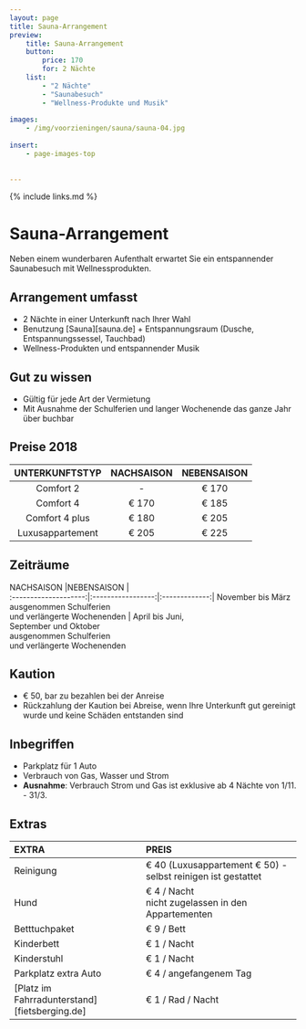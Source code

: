 ```yaml
---
layout: page
title: Sauna-Arrangement
preview: 
    title: Sauna-Arrangement
    button:
        price: 170
        for: 2 Nächte
    list:
        - "2 Nächte"
        - "Saunabesuch"
        - "Wellness-Produkte und Musik"
        
images:
    - /img/voorzieningen/sauna/sauna-04.jpg
    
insert:
    - page-images-top
    
    
---
```


{% include links.md %}


# Sauna-Arrangement

Neben einem wunderbaren Aufenthalt erwartet Sie ein entspannender Saunabesuch mit Wellnessprodukten. 

## Arrangement umfasst

- 2 Nächte in einer Unterkunft nach Ihrer Wahl
- Benutzung [Sauna][sauna.de] + Entspannungsraum (Dusche, Entspannungssessel, Tauchbad)
- Wellness-Produkten und entspannender Musik


## Gut zu wissen

- Gültig für jede Art der Vermietung
- Mit Ausnahme der Schulferien und langer Wochenende das ganze Jahr über buchbar

## Preise 2018

UNTERKUNFTSTYP      | NACHSAISON  | NEBENSAISON  |
:------------------:|:-----------:|:-------------:        
Comfort 2           |-            |€ 170              
Comfort 4           |€ 170        |€ 185         
Comfort 4 plus      |€ 180        |€ 205  
Luxusappartement    |€ 205        |€ 225         
        


## Zeiträume

NACHSAISON           |NEBENSAISON      |   
:--------------------:|:-----------------:|:-------------:|
November bis März<br> ausgenommen Schulferien <br>und verlängerte Wochenenden | April bis Juni,<br>September und Oktober <br>ausgenommen Schulferien <br>und verlängerte Wochenenden

## Kaution

- € 50, bar zu bezahlen bei der Anreise
- Rückzahlung der Kaution bei Abreise, wenn Ihre Unterkunft gut gereinigt wurde und keine Schäden entstanden sind

## Inbegriffen

- Parkplatz für 1 Auto
- Verbrauch von Gas, Wasser und Strom
- **Ausnahme**: Verbrauch Strom und Gas ist exklusive ab 4 Nächte von 1/11. - 31/3.

## Extras

EXTRA               | PREIS 
:-------------------|:-----------|
Reinigung          | € 40 (Luxusappartement € 50) - selbst reinigen ist gestattet
Hund                  | € 4 / Nacht<br> nicht zugelassen in den Appartementen     
Betttuchpaket         | € 9 / Bett
Kinderbett           | € 1 / Nacht
Kinderstuhl         | € 1 / Nacht
Parkplatz extra Auto  | € 4 / angefangenem Tag
[Platz im Fahrradunterstand][fietsberging.de]| € 1 / Rad / Nacht

